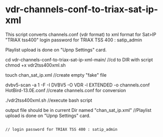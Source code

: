 # vdr-channels-conf-to-triax-sat-ip-xml

This script converts channels.conf (vdr format) to xml format for Sat>IP "TRIAX tss400" 
login password for TRIAX TSS 400 : satip_admin

Playlist upload is done on "Upnp Settings" card.


cd vdr-channels-conf-to-triax-sat-ip-xml-main/                                          //cd to DIR with script
chmod +x vdr2tss400xml.sh

touch chan_sat_ip.xml                                                                     //create empty "fake" file

dvbv5-scan -a 1 -F -I DVBV5 -O VDR -l EXTENDED -o channels.conf HotBird-13.0E.conf        //create channels.conf for conversion


./vdr2tss400xml.sh                                                                        //execute bash script

output file should be in current Dir named "chan_sat_ip.xml"                              //Playlist upload is done on "Upnp Settings" card.

                                                                                          // login password for TRIAX TSS 400 : satip_admin
